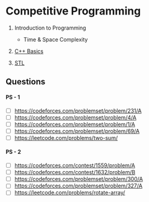 # Competitive Programming

1. Introduction to Programming

   - Time & Space Complexity

2. [C++ Basics](https://youtube.com/playlist?list=PLauivoElc3gh48CgP4cQPrC1wrpAqY9cf)

3. [STL](https://www.youtube.com/playlist?list=PLauivoElc3gh3RCiQA82MDI-gJfXQQVnn)

## Questions

#### PS - 1

- [ ] https://codeforces.com/problemset/problem/231/A
- [ ] https://codeforces.com/problemset/problem/4/A
- [ ] https://codeforces.com/problemset/problem/1/A
- [ ] https://codeforces.com/problemset/problem/69/A
- [ ] https://leetcode.com/problems/two-sum/

#### PS - 2

- [ ] https://codeforces.com/contest/1559/problem/A
- [ ] https://codeforces.com/contest/1632/problem/B
- [ ] https://codeforces.com/problemset/problem/300/A
- [ ] https://codeforces.com/problemset/problem/327/A
- [ ] https://leetcode.com/problems/rotate-array/
